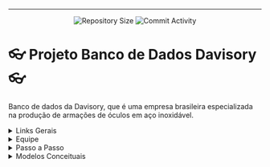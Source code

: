 <hr>
<p align="center">
  <img
    src="https://img.shields.io/github/repo-size/andrecastrom06/BD_Projeto?style=flat"
    alt="Repository Size"
  />
  <img
    src="https://img.shields.io/github/commit-activity/t/andrecastrom06/BD_Projeto?style=flat&logo=github"
    alt="Commit Activity"
  />
</p>

# 👓 Projeto Banco de Dados Davisory 👓

  Banco de dados da Davisory, que é uma empresa brasileira especializada na produção de armações de óculos em aço inoxidável.

<details>

<summary>Links Gerais</summary>

## 🔗 Links 🔗
  - docs: https://docs.google.com/document/d/1sKelIHWcGIeqJN1RK4M5WdEIaBeg2iGqwYvX9Gfq-Y4/edit?usp=sharing
  
</details>

<details>

<summary>Equipe</summary>

## 👤Equipe👤
  - André Castro - alcms@cesar.school 📩
   
  - Caio Lima - clb@cesar.school 📩
   
  - Lucas Sukar - lfsw@cesar.school 📩

</details>

<details>

<summary>Passo a Passo</summary>

## Processo de projeto
  - Caso queira mais detalhes sobre nosso processo descrito em etapas do começo até a finalização do projeto, acesse : https://docs.google.com/document/d/1RaJv51FO-OfHOLRIb1fyvZKLld-sElfNIdHY5CPsPfM/edit?usp=sharing

</details>

<details>

<summary>Modelos Conceituais</summary>

## Modelo Entidade-Relacional
<br>
<img>![Imagem do WhatsApp de 2025-03-25 à(s) 09 24 55_48b273dd](https://github.com/user-attachments/assets/e6114a67-1aa9-4efa-9802-d230f5d30427)</img>
<br>

## Modelo Lógico
<br>
![Imagem do WhatsApp de 2025-03-25 à(s) 09 26 47_f804b0f7](https://github.com/user-attachments/assets/25ebb5cd-f62c-40b2-a9da-92f24438aae6)
<br>

</details>
